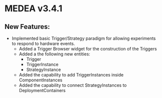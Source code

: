 # MEDEA v3.4.1
## New Features:
* Implemented basic Trigger/Strategy paradigm for allowing experiments to respond to hardware events.
    * Added a Trigger Browser widget for the construction of the Triggers
    * Added a the following new entities:
        * Trigger
        * TriggerInstance
        * StrategyInstance  
    * Added the capability to add TriggerInstances inside ComponentInstances
    * Added the capability to connect StrategyInstances to DeploymentContainers

